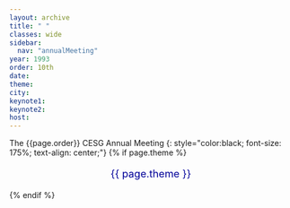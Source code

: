 ```yaml
---
layout: archive
title: " "
classes: wide
sidebar:
  nav: "annualMeeting"
year: 1993
order: 10th
date: 
theme: 
city: 
keynote1: 
keynote2: 
host: 
---
```

The {{page.order}} CESG Annual Meeting
{: style="color:black; font-size: 175%; text-align: center;"}
{% if page.theme %}
<p style="font-size:130%; text-align:center; color:#000099">{{ page.theme }}</p>
{% endif %}
